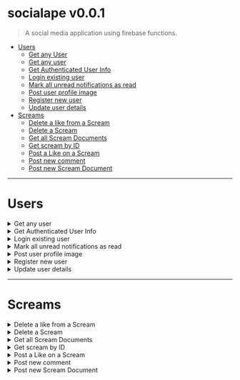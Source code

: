 <link rel="stylesheet" href="docs.css">

<div id="top"></div>

# socialape v0.0.1

> A social media application using firebase functions.

- [Users](#Users)
  - <a href="#get-any-user" onclick="open('#get-any-user')">Get any User</a>
  - [Get any user](#get-any-user)
  - [Get Authenticated User Info](#get-authenticated-user-info)
  - [Login existing user](#login-existing-user)
  - [Mark all unread notifications as read](#mark-all-unread-notifications-as-read)
  - [Post user profile image](#post-user-profile-image)
  - [Register new user](#register-new-user)
  - [Update user details](#update-user-details)
- [Screams](#Screams)
  - [Delete a like from a Scream](#delete-a-like-from-a-scream)
  - [Delete a Scream](#delete-a-scream)
  - [Get all Scream Documents](#get-all-scream-documents)
  - [Get scream by ID](#get-scream-by-id)
  - [Post a Like on a Scream](#post-a-like-on-a-scream)
  - [Post new comment](#post-new-comment)
  - [Post new Scream Document](#post-new-scream-document)

---

# **Users**

<details id="get-any-user">

<summary>Get any user</summary>

[Back to top](#top)

```
GET /users/handle/:handle
```

### Parameters:

`Query String Param`

| Name   | Type     | Description           |
| ------ | -------- | --------------------- |
| handle | `String` | User's unique handle. |

### Success response - `200 OK`

| Name                                             | Type       | Description                        |
| ------------------------------------------------ | ---------- | ---------------------------------- |
| **user**                                         | `Object`   | User object.                       |
| &nbsp;&nbsp;&nbsp;&nbsp;&nbsp;&nbsp;userId       | `String`   | User's unique ID.                  |
| &nbsp;&nbsp;&nbsp;&nbsp;&nbsp;&nbsp;email        | `String`   | User's email.                      |
| &nbsp;&nbsp;&nbsp;&nbsp;&nbsp;&nbsp;handle       | `String`   | User's handle.                     |
| &nbsp;&nbsp;&nbsp;&nbsp;&nbsp;&nbsp;createdAt    | `String`   | ISO Timestamp of user creation.    |
| &nbsp;&nbsp;&nbsp;&nbsp;&nbsp;&nbsp;imageUrl     | `String`   | URL to user's profile image.       |
| &nbsp;&nbsp;&nbsp;&nbsp;&nbsp;&nbsp;bio          | `String`   | User's bio.                        |
| &nbsp;&nbsp;&nbsp;&nbsp;&nbsp;&nbsp;website      | `String`   | User's website.                    |
| &nbsp;&nbsp;&nbsp;&nbsp;&nbsp;&nbsp;location     | `String`   | User's location.                   |
| **screams**                                      | `Object[]` | List of all screams user has made. |
| &nbsp;&nbsp;&nbsp;&nbsp;&nbsp;&nbsp;userHandle   | `String`   | Handle of user.                    |
| &nbsp;&nbsp;&nbsp;&nbsp;&nbsp;&nbsp;screamId     | `String`   | Sream's unique ID.                 |
| &nbsp;&nbsp;&nbsp;&nbsp;&nbsp;&nbsp;body         | `String`   | Scream's body/content.             |
| &nbsp;&nbsp;&nbsp;&nbsp;&nbsp;&nbsp;createdAt    | `String`   | ISO String of scream creation.     |
| &nbsp;&nbsp;&nbsp;&nbsp;&nbsp;&nbsp;userImage    | `String`   | User profile image URL.            |
| &nbsp;&nbsp;&nbsp;&nbsp;&nbsp;&nbsp;likeCount    | `Number`   | Number of likes scream has.        |
| &nbsp;&nbsp;&nbsp;&nbsp;&nbsp;&nbsp;commentCount | `Number`   | Number of comments scream has.     |

### Success response example:

```json
HTTP/1.1 200 OK
{
	"user": {
		"bio": "Hello, nice to meet you!",
		"userId": "AM89AAaud5e0ii2oijfZoPRC2",
		"handle": "user",
		"website": "https://user.com",
		"email": "user@gmail.com",
		"createdAt": "2021-03-07T23:40:05.580Z",
		"location": "St. Louis, MO",
		"imageUrl": "https://firebasestorage.googleapis.com/v0/b/appname.appspot.com/o/02375.jpg?alt=media"
	},
	"screams": [
  		{
    		"userImage": "https://firebasestorage.googleapis.com/v0/b/appname.appspot.com/o/57882232665.png?alt=media&token=23be2613-41aa-407d-9ba4-8casdfasde",
    		"body": "It's a beautiful day today. :D",
    		"userHandle": "me",
    		"commentCount": 0,
    		"likeCount": 0,
    		"createdAt": "2021-03-11T11:21:10.581Z",
    		"screamId": "xWrYsFvVqsmpCjtjDLiV"
  		},
  		{
    		"userImage": "https://firebasestorage.googleapis.com/v0/b/appname.appspot.com/o/534534465.png?alt=media&token=23be2613-41aa-407d-9ba4-8c0asdfsd6e",
    		"createdAt": "2021-03-11T11:08:16.534Z",
    		"body": "Hi this is my first scream!",
    		"likeCount": 0,
    		"commentCount": 0,
    		"userHandle": "me",
    		"screamId": "eEQjB9xxx78e4iuzNRLc"
  		}
	]
}
```

### Error Responses:

### Get Any User - `404 NOT FOUND`

| Name       | Type       | Description                      |
| ---------- | ---------- | -------------------------------- |
| error_type | `String`   | Type of error.                   |
| message    | `String`   | Error message.                   |
| errors     | `String[]` | Optional array of error strings. |

### `User-Not-Found-Error-Response:`

```json
HTTP/1.1 404 NOT FOUND
{
	"error_type": "NETWORK",
	"message": "There is no user record corresponding to this identifier. The user may have been deleted."
}
```

</details>

<div id="get-authenticated-user-info"></div>
<details><summary>Get Authenticated User Info</summary>

[Back to top](#top)

```
GET /users/logged-in-user
```

### Headers:

| Name          | Type     | Description                   |
| ------------- | -------- | ----------------------------- |
| authorization | `String` | Firebase authorization token. |

### Header example:

```json
{ "Authorization": "98234rnf082hihiefnh8024ng42ieoh9f2h8h2rh0h8" }
```

### Success response example:

```json
HTTP/1.1 200 OK
{
	"credentials": {
  	"bio": "Hello, nice to meet you!",
  	"email": "me@gmail.com",
  	"userId": "sEZtRJvsG5TxmktZ7nMngVPz8Sq1",
  	"location": "Missouri",
  	"handle": "me",
  	"createdAt": "2021-03-11T10:19:56.873Z",
  	"website": "http://me.com",
  	"imageUrl": "https://firebasestorage.googleapis.com/v0/b/appname.appspot.com/o/52352665.png?alt=media&token=23be2613-41aa-407d-245245gesb06e"
	},
	"likes": [
    	{
    		"userHandle": "me",
    		"screamId": "eEQjB9xdfhjfsetyhLc"
  		}
	],
	"notifications": [
  		{
    		"screamId": "eEQjB9xxx78e4iuzNRLc",
    		"type": "comment",
    		"recipient": "me",
    		"createdAt": "2021-03-11T11:30:11.582Z",
    		"read": false,
    		"sender": "me2",
    		"notificationId": "rxEgZmikYKvkt9ZmXur9"
  		},
  		{
    		"read": false,
    		"recipient": "me",
    		"screamId": "eEQjB9xxx78e4iuzNRLc",
    		"createdAt": "2021-03-11T11:28:55.691Z",
    		"sender": "me2",
    		"type": "like",
    		"notificationId": "S36S6kDYDNGAFU7Rmqlv"
  		}
	]
}
```

### Error responses:

#### `401 UNAUTHORIZED`

| Name       | Type       | Description                      |
| ---------- | ---------- | -------------------------------- |
| error_type | `String`   | Type of error.                   |
| message    | `String`   | Error message.                   |
| errors     | `String[]` | Optional array of error strings. |

#### `Expired-Token-Error-Response:`

```json
HTTP/1.1 401 UNAUTHORIZED
{
    "error_type": "AUTHORIZATION",
    "message": "Error while verifying token",
    "errors": [
        "auth/id-token-expired"
    ]
}
```

#### `Invalid-Token-Error-Response:`

```json
HTTP/1.1 401 UNAUTHORIZED
{
    "error_type": "AUTHORIZATION",
    "message": "Error while verifying token",
    "errors": [
        "auth/argument-error"
    ]
}
```

#### `403 FORBIDDEN`

| Name       | Type       | Description                      |
| ---------- | ---------- | -------------------------------- |
| error_type | `String`   | Type of error.                   |
| message    | `String`   | Error message.                   |
| errors     | `String[]` | Optional array of error strings. |

#### `No-Token-Error-Response:`

```json
HTTP/1.1 403 FORBIDDEN
{
    "error_type": "AUTHORIZATION",
    "message": "Unauthorized. Please provide a token."
}
```

</details>

<div id="login-existing-user"></div>
<details><summary>Login existing user</summary>

[Back to top](#top)

```
POST /auth/login
```

### Parameters - `Request Body`

| Name     | Type     | Description         |
| -------- | -------- | ------------------- |
| email    | `String` | Mandatory email.    |
| password | `String` | Mandatory password. |

### Parameters example:

```json
{
  "email": "myexample@email.com",
  "password": "verysecurepassword"
}
```

### Success response example:

```json
HTTP/1.1 200 OK
{
	"token": "nf8urn2802nOIJIINPINDj2fmgn2209j3rfsdfasgadfghsdfadfgn30f29hjf2n30f2n30jf"
}
```

### Error responses:

#### `400 BAD REQUEST`

| Name       | Type       | Description                      |
| ---------- | ---------- | -------------------------------- |
| error_type | `String`   | Type of error.                   |
| message    | `String`   | Error message.                   |
| errors     | `String[]` | Optional array of error strings. |

#### `Missing-Fields-Error-Response:`

```json
HTTP/1.1 400 BAD REQUEST
{
	"error_type": "VALIDATION",
	"message": "2 errors occurred",
	"errors": [
		"email is a required field",
		"password is a required field"
	]
}
```

#### `Wrong-Password-Error-Response:`

```json
HTTP/1.1 400 BAD REQUEST
{
	"error_type": "AUTHENTICATION",
	"message": "The password is invalid or the user does not have a password.",
	"errors": [
  		"auth/wrong-password"
	]
}
```

#### `Email-Not-Valid-Error-Response:`

```json
HTTP/1.1 400 BAD REQUEST
{
	"error_type": "VALIDATION",
	"message": "email must be a valid email",
	"errors": [
  		"email must be a valid email"
	]
}
```

#### `404 NOT FOUND`

| Name       | Type       | Description                      |
| ---------- | ---------- | -------------------------------- |
| error_type | `String`   | Type of error.                   |
| message    | `String`   | Error message.                   |
| errors     | `String[]` | Optional array of error strings. |

#### `User-Not-Found-Error-Response:`

```json
HTTP/1.1 404 NOT FOUND
{
	"error_type": "NETWORK",
	"message": "There is no user record corresponding to this identifier. The user may have been deleted.",
	"errors": [
  		"auth/user-not-found"
	]
}
```

</details>

<div id="mark-all-notifications-as-read"></div>
<details><summary>Mark all unread notifications as read</summary>

[Back to top](#top)

```
PATCH /users/mark-notifications-read
```

### Headers:

| Name          | Type     | Description                   |
| ------------- | -------- | ----------------------------- |
| authorization | `String` | Firebase authorization token. |

### Header example:

```json
{ "Authorization": "98234rnf082hihiefnh8024ng42ieoh9f2h8h2rh0h8" }
```

### Success response - `200 OK`:

| Name    | Type     | Description                   |
| ------- | -------- | ----------------------------- |
| message | `String` | Notifications marked as read. |

### Error responses:

#### `401 UNAUTHORIZED`

| Name       | Type       | Description                      |
| ---------- | ---------- | -------------------------------- |
| error_type | `String`   | Type of error.                   |
| message    | `String`   | Error message.                   |
| errors     | `String[]` | Optional array of error strings. |

#### `Expired-Token-Error-Response:`

```json
HTTP/1.1 401 UNAUTHORIZED
{
    "error_type": "AUTHORIZATION",
    "message": "Error while verifying token",
    "errors": [
        "auth/id-token-expired"
    ]
}
```

#### `Invalid-Token-Error-Response:`

```json
HTTP/1.1 401 UNAUTHORIZED
{
    "error_type": "AUTHORIZATION",
    "message": "Error while verifying token",
    "errors": [
        "auth/argument-error"
    ]
}
```

#### `403 FORBIDDEN`

| Name       | Type       | Description                      |
| ---------- | ---------- | -------------------------------- |
| error_type | `String`   | Type of error.                   |
| message    | `String`   | Error message.                   |
| errors     | `String[]` | Optional array of error strings. |

#### `No-Token-Error-Response:`

```json
HTTP/1.1 403 FORBIDDEN
{
    "error_type": "AUTHORIZATION",
    "message": "Unauthorized. Please provide a token."
}
```

</details>

<div id="post-user-profile-image"></div>
<details><summary>Post user profile image</summary>

[Back to top](#top)

```
POST /users/image
```

### Headers:

| Name          | Type     | Description                   |
| ------------- | -------- | ----------------------------- |
| Content-Type  | `String` | multipart/form-data           |
| Authorization | `String` | Firebase authorization token. |

### Header-Example:

```json
{ "Authorization": "98234rnf082hihiefnh8024ng42ieoh9f2h8h2rh0h8" }
```

### Parameters - `Request Body`

| Name  | Type       | Description               |
| ----- | ---------- | ------------------------- |
| image | `FormData` | Mandatory image filepath. |

### Success response - `200 OK`:

| Name    | Type     | Description     |
| ------- | -------- | --------------- |
| message | `String` | Image uploaded. |

### Error responses:

#### `400 BAD REQUEST`

| Name       | Type       | Description                      |
| ---------- | ---------- | -------------------------------- |
| error_type | `String`   | Type of error.                   |
| message    | `String`   | Error message.                   |
| errors     | `String[]` | Optional array of error strings. |

#### `Wrong-Content-Type-Error-Response:`

```json
HTTP/1.1 400 BAD REQUEST
{
	"error_type": "NETWORK",
	"message": "Request must include Content-Type Header set to multipart/form-data"
}
```

#### `Wrong-File-Type-Error-Response:`

```json
HTTP/1.1 400 BAD REQUEST
{
	"error_type": "NETWORK",
	"message": "Wrong file type submitted. Please only use JPEG or PNG files for images."
}
```

#### `Image-Too-Large-Error-Response:`

```json
HTTP/1.1 400 BAD REQUEST
{
	"error_type": "NETWORK",
	"message": "Image is too large."
}
```

#### `401 UNAUTHORIZED`

| Name       | Type       | Description                      |
| ---------- | ---------- | -------------------------------- |
| error_type | `String`   | Type of error.                   |
| message    | `String`   | Error message.                   |
| errors     | `String[]` | Optional array of error strings. |

#### `Expired-Token-Error-Response:`

```json
HTTP/1.1 401 UNAUTHORIZED
{
    "error_type": "AUTHORIZATION",
    "message": "Error while verifying token",
    "errors": [
        "auth/id-token-expired"
    ]
}
```

#### `Invalid-Token-Error-Response:`

```json
HTTP/1.1 401 UNAUTHORIZED
{
    "error_type": "AUTHORIZATION",
    "message": "Error while verifying token",
    "errors": [
        "auth/argument-error"
    ]
}
```

#### `403 FORBIDDEN`

| Name       | Type       | Description                      |
| ---------- | ---------- | -------------------------------- |
| error_type | `String`   | Type of error.                   |
| message    | `String`   | Error message.                   |
| errors     | `String[]` | Optional array of error strings. |

#### `No-Token-Error-Response:`

```json
HTTP/1.1 403 FORBIDDEN
{
    "error_type": "AUTHORIZATION",
    "message": "Unauthorized. Please provide a token."
}
```

</details>

<div id="register-new-user"></div>
<details><summary>Register new user</summary>

[Back to top](#top)

```
POST /auth/register
```

### Parameters - `Request Body`

| Name            | Type     | Description                                             |
| --------------- | -------- | ------------------------------------------------------- |
| email           | `String` | Mandatory unique email.                                 |
| password        | `String` | Mandatory password, must be at least 8 characters long. |
| confirmPassword | `String` | Mandatory field, must match password.                   |
| handle          | `String` | Mandatory unique user handle.                           |

### Parameters example:

```json
{
  "email": "myexample@email.com",
  "password": "verysecurepassword",
  "confirmPassword": "verysecurepassword",
  "handle": "myhandle"
}
```

### Success response - `201 CREATED`:

| Name  | Type     | Description                   |
| ----- | -------- | ----------------------------- |
| token | `String` | Firebase authorization token. |

### Success response example:

```json
HTTP/1.1 201 CREATED
{
    "token": "nf8urn2802nf2309j2fmgn2209j3rfsdfasgadfghsdfadfgn30f29hjf2n30f2n30jf"
}
```

### Error responses:

#### `400 BAD REQUEST`

| Name       | Type       | Description                      |
| ---------- | ---------- | -------------------------------- |
| error_type | `String`   | Type of error.                   |
| message    | `String`   | Error message.                   |
| errors     | `String[]` | Optional array of error strings. |

#### `Missing-Fields-Error-Response:`

```json
HTTP/1.1 400 BAD REQUEST
{
	"error_type": "VALIDATION",
	"message": "4 errors occurred",
	"errors": [
		"email is a required field",
		"handle is a required field",
		"password is a required field",
		"confirmPassword is a required field"
	]
}
```

#### `Handle-Taken-Error-Response:`

```json
HTTP/1.1 400 Bad Request
{
	"error_type": "AUTHENTICATION",
	"message": "This handle is already in use by another account."
}
```

#### `Email-Taken-Error-Response:`

```json
HTTP/1.1 400 Bad Request
{
	"error_type": "AUTHENTICATION",
	"message": "This email address is already in use by another account.",
	"errors": [
		"auth/email-already-in-use"
	]
}
```

#### `Password-Length-Error-Response:`

```json
HTTP/1.1 400 BAD REQUEST
{
	"error_type": "VALIDATION",
	"message": "Password must be at least 8 characters long",
	"errors": [
  		"Password must be at least 8 characters long"
	]
}
```

#### `Passwords-Don't-Match-Error-Response:`

```json
HTTP/1.1 400 BAD REQUEST
{
	"error_type": "VALIDATION",
	"message": "Passwords must match",
	"errors": [
  		"Passwords must match"
	]
}
```

#### `Email-Not-Valid-Error-Response:`

```json
HTTP/1.1 400 BAD REQUEST
{
	"error_type": "VALIDATION",
	"message": "email must be a valid email",
	"errors": [
	  "email must be a valid email"
	]
}
```

</details>

<div id="update-user-details"></div>
<details><summary>Update user details</summary>

[Back to top](#top)

```
PUT /users/details
```

### Headers:

| Name          | Type     | Description                   |
| ------------- | -------- | ----------------------------- |
| authorization | `String` | Firebase authorization token. |

### Header example:

```json
{ "Authorization": "98234rnf082hihiefnh8024ng42ieoh9f2h8h2rh0h8" }
```

### Parameters - `Request Body`

| Name     | Type     | Description             |
| -------- | -------- | ----------------------- |
| bio      | `String` | Optional user bio.      |
| website  | `String` | Optional user website.  |
| location | `String` | Optional user location. |

### Parameter examples:

```json
{
  "bio": "Hello, nice to meet you, I'm user.",
  "website": "https://user.com",
  "location": "St. Louis, MO, USA"
}
```

```json
{
  "bio": "",
  "website": ""
}
```

### Success response - `200 OK`:

| Name    | Type     | Description          |
| ------- | -------- | -------------------- |
| message | `String` | User details updated |

### Error responses:

#### `400 BAD REQUEST`

| Name       | Type       | Description                      |
| ---------- | ---------- | -------------------------------- |
| error_type | `String`   | Type of error.                   |
| message    | `String`   | Error message.                   |
| errors     | `String[]` | Optional array of error strings. |

#### `No-User-Details-Sent-Error-Response:`

```json
HTTP/1.1 400 BAD REQUEST
{
	"error_type": "NETWORK",
	"message": "Request must include at lease one of: bio, location, or website."
}
```

#### `Invalid-Website-URL-Error-Response:`

```json
HTTP/1.1 400 BAD REQUEST
{
	"error_type": "VALIDATION",
	"message": "website must be a valid URL",
	"errors": [
  		"website must be a valid URL"
	]
}
```

#### `401 UNAUTHORIZED`

| Name       | Type       | Description                      |
| ---------- | ---------- | -------------------------------- |
| error_type | `String`   | Type of error.                   |
| message    | `String`   | Error message.                   |
| errors     | `String[]` | Optional array of error strings. |

#### `Expired-Token-Error-Response:`

```json
HTTP/1.1 401 UNAUTHORIZED
{
    "error_type": "AUTHORIZATION",
    "message": "Error while verifying token",
    "errors": [
        "auth/id-token-expired"
    ]
}
```

#### `Invalid-Token-Error-Response:`

```json
HTTP/1.1 401 UNAUTHORIZED
{
    "error_type": "AUTHORIZATION",
    "message": "Error while verifying token",
    "errors": [
        "auth/argument-error"
    ]
}
```

#### `403 FORBIDDEN`

| Name       | Type       | Description                      |
| ---------- | ---------- | -------------------------------- |
| error_type | `String`   | Type of error.                   |
| message    | `String`   | Error message.                   |
| errors     | `String[]` | Optional array of error strings. |

#### `No-Token-Error-Response:`

```json
HTTP/1.1 403 FORBIDDEN
{
    "error_type": "AUTHORIZATION",
    "message": "Unauthorized. Please provide a token."
}
```

</details>

---

# **Screams**

<div id="delete-a-like-from-a-scream"></div>
<details><summary>Delete a like from a Scream</summary>

[Back to top](#top)

```
DELETE /screams/:screamId/unlike
```

### Headers:

| Name          | Type     | Description                   |
| ------------- | -------- | ----------------------------- |
| authorization | `String` | Firebase authorization token. |

### Header example:

```json
{ "Authorization": "98234rnf082hihiefnh8024ng42ieoh9f2h8h2rh0h8" }
```

### Parameters - `Query String Param`

| Name     | Type     | Description         |
| -------- | -------- | ------------------- |
| screamId | `String` | Scream's unique ID. |

### Success response - `200 OK`:

| Name         | Type     | Description                    |
| ------------ | -------- | ------------------------------ |
| userHandle   | `String` | User's unique handle.          |
| screamId     | `String` | Scream's unique ID.            |
| createdAt    | `String` | ISO String of like's creation. |
| body         | `String` | Body/content of scream.        |
| userImage    | `String` | User's profile image URL.      |
| likeCount    | `Number` | Number of likes on scream.     |
| commentCount | `Number` | Number of comments on scream.  |

### Success response example:

```json
HTTP/1.1 200 OK
{
	"userHandle": "user",
	"screamId": "DThsMg42rhXvw9i5WJvj",
	"createdAt": "2021-03-09T20:58:04.154Z",
	"body": "This is my super cool comment!",
	"userImage": "https://firebasestorage.googleapis.com/v0/b/appname.appspot.com/o/7273339.jpg?alt=media",
	"likeCount": 23,
	"commentCount": 3
}
```

### Error responses:

#### `404 NOT FOUND`

| Name       | Type       | Description                      |
| ---------- | ---------- | -------------------------------- |
| error_type | `String`   | Type of error.                   |
| message    | `String`   | Error message.                   |
| errors     | `String[]` | Optional array of error strings. |

#### `Scream-Not-Found-Error-Response:`

```json
HTTP/1.1 404 NOT FOUND
{
	"error_type": "NETWORK",
	"message": "Scream not found."
}
```

#### Error response - `400 BAD REQUEST`

| Name       | Type       | Description                      |
| ---------- | ---------- | -------------------------------- |
| error_type | `String`   | Type of error.                   |
| message    | `String`   | Error message.                   |
| errors     | `String[]` | Optional array of error strings. |

#### `Scream-Not-Liked-Error-Response:`

```json
HTTP/1.1 400 BAD REQUEST
{
	"error_type": "NETWORK",
	"message": "Scream not yet liked. Cannot unlike."
}
```

#### `401 UNAUTHORIZED`

| Name       | Type       | Description                      |
| ---------- | ---------- | -------------------------------- |
| error_type | `String`   | Type of error.                   |
| message    | `String`   | Error message.                   |
| errors     | `String[]` | Optional array of error strings. |

#### `Expired-Token-Error-Response:`

```json
HTTP/1.1 401 UNAUTHORIZED
{
    "error_type": "AUTHORIZATION",
    "message": "Error while verifying token",
    "errors": [
        "auth/id-token-expired"
    ]
}
```

#### `Invalid-Token-Error-Response:`

```json
HTTP/1.1 401 UNAUTHORIZED
{
    "error_type": "AUTHORIZATION",
    "message": "Error while verifying token",
    "errors": [
        "auth/argument-error"
    ]
}
```

#### `403 FORBIDDEN`

| Name       | Type       | Description                      |
| ---------- | ---------- | -------------------------------- |
| error_type | `String`   | Type of error.                   |
| message    | `String`   | Error message.                   |
| errors     | `String[]` | Optional array of error strings. |

#### `No-Token-Error-Response:`

```json
HTTP/1.1 403 FORBIDDEN
{
    "error_type": "AUTHORIZATION",
    "message": "Unauthorized. Please provide a token."
}
```

</details>

<div id="delete-a-scream">
<details><summary>Delete a Scream</summary>

[Back to top](#top)

```
DELETE /screams/:screamId
```

### Headers:

| Name          | Type     | Description                   |
| ------------- | -------- | ----------------------------- |
| authorization | `String` | Firebase authorization token. |

### Header example:

```json
{ "Authorization": "98234rnf082hihiefnh8024ng42ieoh9f2h8h2rh0h8" }
```

### Parameters - `Query String Param`

| Name     | Type     | Description         |
| -------- | -------- | ------------------- |
| screamId | `String` | Scream's unique ID. |

### Success response - `200 OK`:

| Name    | Type     | Description     |
| ------- | -------- | --------------- |
| message | `String` | Scream deleted. |

### Error responses:

#### `404 NOT FOUND`

| Name       | Type       | Description                      |
| ---------- | ---------- | -------------------------------- |
| error_type | `String`   | Type of error.                   |
| message    | `String`   | Error message.                   |
| errors     | `String[]` | Optional array of error strings. |

#### `Scream-Not-Found-Error-Response:`

```json
HTTP/1.1 404 NOT FOUND
{
	"error_type": "NETWORK",
	"message": "Scream not found."
}
```

#### `401 UNAUTHORIZED`

| Name       | Type       | Description                      |
| ---------- | ---------- | -------------------------------- |
| error_type | `String`   | Type of error.                   |
| message    | `String`   | Error message.                   |
| errors     | `String[]` | Optional array of error strings. |

#### `Expired-Token-Error-Response:`

```json
HTTP/1.1 401 UNAUTHORIZED
{
    "error_type": "AUTHORIZATION",
    "message": "Error while verifying token",
    "errors": [
        "auth/id-token-expired"
    ]
}
```

#### `Invalid-Token-Error-Response:`

```json
HTTP/1.1 401 UNAUTHORIZED
{
    "error_type": "AUTHORIZATION",
    "message": "Error while verifying token",
    "errors": [
        "auth/argument-error"
    ]
}
```

#### `403 FORBIDDEN`

| Name       | Type       | Description                      |
| ---------- | ---------- | -------------------------------- |
| error_type | `String`   | Type of error.                   |
| message    | `String`   | Error message.                   |
| errors     | `String[]` | Optional array of error strings. |

#### `No-Token-Error-Response:`

```json
HTTP/1.1 403 FORBIDDEN
{
    "error_type": "AUTHORIZATION",
    "message": "Unauthorized. Please provide a token."
}
```

#### `Not-Scream-Creator-Error-Response:`

```json
HTTP/1.1 403 FORBIDDEN
{
	"error_type": "NETWORK",
	"message": "Unauthorized user. Must be owner of Scream to delete."
}
```

</details>

<div id="get-all-scream-documents"></div>
<details><summary>Get all Scream Documents</summary>

[Back to top](#top)

```
GET /screams
```

### Success response - `200 OK`:

| Name         | Type     | Description                          |
| ------------ | -------- | ------------------------------------ |
| id           | `String` | Unique ID of Scream document         |
| createdAt    | `String` | ISO string of Scream creation.       |
| body         | `String` | Scream body/content.                 |
| userHandle   | `String` | Scream creator's unique user handle. |
| userImage    | `String` | Scream creator's profile image URL.  |
| likeCount    | `Number` | Number of likes the scream has.      |
| commentCount | `Number` | Number of comments the scream has.   |

### Success response example:

```json
HTTP/1.1 200 OK
[
    {
    	"id": "KJHndjhDKJhdnDHjd",
    	"createdAt": "2021-03-06T16:04:36.298Z",
    	"body": "This is a scream!",
    	"userHandle": "exampleuser",
		"userImage": "https://firebasestorage.googleapis.com/v0/b/appname.appspot.com/o/0293342.png?alt=media",
		"likeCount": 23,
		"commentCount": 4
    },
    {
        "id": "LKJds09gsPIHJDFLugj",
        "createdAt": "2021-03-06T16:04:36.298Z",
        "body": "This is another scream!",
        "userHandle": "user",
		"userImage": "https://firebasestorage.googleapis.com/v0/b/appname.appspot.com/o/924754.png?alt=media",
		"likeCount": 5,
		"commentCount": 0
    },
]
```

</details>

<div id="get-scream-by-id"></div>
<details><summary>Get scream by ID</summary>

[Back to top](#top)

```
GET /screams/:screamId
```

### Parameters - `Query String Param`

| Name     | Type     | Description         |
| -------- | -------- | ------------------- |
| screamId | `String` | Scream's unique ID. |

### Success response - `200 OK`:

| Name                                           | Type       | Description                           |
| ---------------------------------------------- | ---------- | ------------------------------------- |
| userHandle                                     | `String`   | Scream creator's unique user handle.  |
| body                                           | `String`   | Scream body/content.                  |
| createdAt                                      | `String`   | ISO String of scream creation.        |
| screamId                                       | `String`   | Unique ID of scream.                  |
| **comments**                                   | `Object[]` | List of comments for this scream.     |
| &nbsp;&nbsp;&nbsp;&nbsp;&nbsp;&nbsp;createdAt  | `String`   | ISO String of comment creation.       |
| &nbsp;&nbsp;&nbsp;&nbsp;&nbsp;&nbsp;userHandle | `String`   | User handle of scream creator.        |
| &nbsp;&nbsp;&nbsp;&nbsp;&nbsp;&nbsp;userImage  | `String`   | Profile image URL of comment creator. |
| &nbsp;&nbsp;&nbsp;&nbsp;&nbsp;&nbsp;screamId   | `String`   | ID of scream the comment belongs to.  |
| &nbsp;&nbsp;&nbsp;&nbsp;&nbsp;&nbsp;body       | `String`   | Comment body/content.                 |

### Success response example:

```json
HTTP/1.1 200 OK
{
	"userHandle": "user",
	"body": "This is my scream!",
	"createdAt": "2021-03-07T23:42:07.990Z",
	"screamId": "DThsMg40sdofjsd8j",
	"comments": [
    	{
      		"createdAt": "2021-03-07T23:45:07.990Z",
      		"userHandle": "otheruser",
			"userImage": "https://firebasestorage.googleapis.com/v0/b/appname.appspot.com/o/7237339.jpg?alt=media",
      		"screamId": "DThsMg40sdofjsd8j",
      		"body": "nice scream, dude!"
    	}
  	]
}
```

### Error responses:

#### Error response - `404 NOT FOUND`

| Name       | Type       | Description                      |
| ---------- | ---------- | -------------------------------- |
| error_type | `String`   | Type of error.                   |
| message    | `String`   | Error message.                   |
| errors     | `String[]` | Optional array of error strings. |

#### `Scream-Not-Found-Error-Response:`

```json
HTTP/1.1 404 NOT FOUND
{
	"error_type": "NETWORK",
	"message": "Scream not found."
}
```

</details>

<div id="post-a-like-on-a-scream"></div>
<details><summary>Post a Like on a Scream</summary>

[Back to top](#top)

```
POST /screams/:screamId/like
```

### Headers:

| Name          | Type     | Description                   |
| ------------- | -------- | ----------------------------- |
| authorization | `String` | Firebase authorization token. |

### Header example:

```json
{ "Authorization": "98234rnf082hihiefnh8024ng42ieoh9f2h8h2rh0h8" }
```

### Parameters - `Query String Param`

| Name     | Type     | Description         |
| -------- | -------- | ------------------- |
| screamId | `String` | Scream's unique ID. |

### Success response - `201 CREATED`:

| Name         | Type     | Description                    |
| ------------ | -------- | ------------------------------ |
| userHandle   | `String` | User's unique handle.          |
| screamId     | `String` | Scream's unique ID.            |
| createdAt    | `String` | ISO String of like's creation. |
| body         | `String` | Body/content of scream.        |
| userImage    | `String` | User's profile image URL.      |
| likeCount    | `Number` | Number of likes on scream.     |
| commentCount | `Number` | Number of comments on scream.  |

### Success response example:

```json
HTTP/1.1 201 CREATED
{
	"userHandle": "user",
	"screamId": "DThsMg42rhXvw9i5WJvj",
	"createdAt": "2021-03-09T20:58:04.154Z",
	"body": "This is my super cool comment!",
	"userImage": "https://firebasestorage.googleapis.com/v0/b/appname.appspot.com/o/7273339.jpg?alt=media",
	"likeCount": 24,
	"commentCount": 3
}
```

### Error responses:

#### `404 NOT FOUND`

| Name       | Type       | Description                      |
| ---------- | ---------- | -------------------------------- |
| error_type | `String`   | Type of error.                   |
| message    | `String`   | Error message.                   |
| errors     | `String[]` | Optional array of error strings. |

#### `Scream-Not-Found-Error-Response:`

```json
HTTP/1.1 404 NOT FOUND
{
	"error_type": "NETWORK",
	"message": "Scream not found."
}
```

#### `400 BAD REQUEST`

| Name       | Type       | Description                      |
| ---------- | ---------- | -------------------------------- |
| error_type | `String`   | Type of error.                   |
| message    | `String`   | Error message.                   |
| errors     | `String[]` | Optional array of error strings. |

#### `Scream-Already-Liked-Error-Response:`

```json
HTTP/1.1 400 BAD REQUEST
{
	"error_type": "NETWORK",
	"message": "Scream already liked. Cannot like again."
}
```

#### `401 UNAUTHORIZED`

| Name       | Type       | Description                      |
| ---------- | ---------- | -------------------------------- |
| error_type | `String`   | Type of error.                   |
| message    | `String`   | Error message.                   |
| errors     | `String[]` | Optional array of error strings. |

#### `Expired-Token-Error-Response:`

```json
HTTP/1.1 401 UNAUTHORIZED
{
    "error_type": "AUTHORIZATION",
    "message": "Error while verifying token",
    "errors": [
        "auth/id-token-expired"
    ]
}
```

#### `Invalid-Token-Error-Response:`

```json
HTTP/1.1 401 UNAUTHORIZED
{
    "error_type": "AUTHORIZATION",
    "message": "Error while verifying token",
    "errors": [
        "auth/argument-error"
    ]
}
```

#### `403 FORBIDDEN`

| Name       | Type       | Description                      |
| ---------- | ---------- | -------------------------------- |
| error_type | `String`   | Type of error.                   |
| message    | `String`   | Error message.                   |
| errors     | `String[]` | Optional array of error strings. |

#### `No-Token-Error-Response:`

```json
HTTP/1.1 403 FORBIDDEN
{
    "error_type": "AUTHORIZATION",
    "message": "Unauthorized. Please provide a token."
}
```

</details>

<div id="post-new-comment"></div>
<details><summary>Post new comment</summary>

[Back to top](#top)

```
POST /screams/:screamId/comment
```

### Headers:

| Name          | Type     | Description                   |
| ------------- | -------- | ----------------------------- |
| authorization | `String` | Firebase authorization token. |

### Header example:

```json
{ "Authorization": "98234rnf082hihiefnh8024ng42ieoh9f2h8h2rh0h8" }
```

### Parameters - `Query String Param`

| Name     | Type     | Description         |
| -------- | -------- | ------------------- |
| screamId | `String` | Scream's unique ID. |

### Parameters - `Request Body`

| Name | Type     | Description             |
| ---- | -------- | ----------------------- |
| body | `String` | Comment's body/content. |

### Parameters example:

```json
{
  "body": "This is my super cool comment!"
}
```

### Success response - `201 CREATED`:

| Name         | Type     | Description                       |
| ------------ | -------- | --------------------------------- |
| userHandle   | `String` | User's unique handle.             |
| screamId     | `String` | Scream's unique ID.               |
| createdAt    | `String` | ISO String of comment's creation. |
| body         | `String` | Comment's body/content.           |
| userImage    | `String` | User's profile image URL.         |
| likeCount    | `Number` | Number of likes scream has.       |
| commentCount | `Number` | Number of comments scream has.    |

### Success response example:

```json
HTTP/1.1 201 CREATED
{
	"userHandle": "user",
	"screamId": "DThsMg42rhXvw9i5WJvj",
	"createdAt": "2021-03-09T20:58:04.154Z",
	"body": "This is my super cool comment!",
	"userImage": "https://firebasestorage.googleapis.com/v0/b/appname.appspot.com/o/7273339.jpg?alt=media",
	"likeCount": 0,
	"commentCount": 0
}
```

### Error responses:

#### `404 NOT FOUND`

| Name       | Type       | Description                      |
| ---------- | ---------- | -------------------------------- |
| error_type | `String`   | Type of error.                   |
| message    | `String`   | Error message.                   |
| errors     | `String[]` | Optional array of error strings. |

#### `Scream-Not-Found-Error-Response:`

```json
HTTP/1.1 404 NOT FOUND
{
	"error_type": "NETWORK",
	"message": "Scream not found."
}
```

#### `400 BAD REQUEST`

| Name       | Type       | Description                      |
| ---------- | ---------- | -------------------------------- |
| error_type | `String`   | Type of error.                   |
| message    | `String`   | Error message.                   |
| errors     | `String[]` | Optional array of error strings. |

#### `Missing-Fields-Error-Response:`

```json
HTTP/1.1 400 BAD REQUEST
{
	"error_type": "VALIDATION",
	"message": "body is a required field",
	"errors": [
  		"body is a required field"
	]
}
```

#### `401 UNAUTHORIZED`

| Name       | Type       | Description                      |
| ---------- | ---------- | -------------------------------- |
| error_type | `String`   | Type of error.                   |
| message    | `String`   | Error message.                   |
| errors     | `String[]` | Optional array of error strings. |

#### `Expired-Token-Error-Response:`

```json
HTTP/1.1 401 UNAUTHORIZED
{
    "error_type": "AUTHORIZATION",
    "message": "Error while verifying token",
    "errors": [
        "auth/id-token-expired"
    ]
}
```

#### `Invalid-Token-Error-Response:`

```json
HTTP/1.1 401 UNAUTHORIZED
{
    "error_type": "AUTHORIZATION",
    "message": "Error while verifying token",
    "errors": [
        "auth/argument-error"
    ]
}
```

#### `403 FORBIDDEN`

| Name       | Type       | Description                      |
| ---------- | ---------- | -------------------------------- |
| error_type | `String`   | Type of error.                   |
| message    | `String`   | Error message.                   |
| errors     | `String[]` | Optional array of error strings. |

#### `No-Token-Error-Response:`

```json
HTTP/1.1 403 FORBIDDEN
{
    "error_type": "AUTHORIZATION",
    "message": "Unauthorized. Please provide a token."
}
```

</details>

<div id="post-new-scream-document"></div>
<details><summary>Post new Scream Document</summary>

[Back to top](#top)

```
POST /screams
```

### Headers:

| Name          | Type     | Description                   |
| ------------- | -------- | ----------------------------- |
| authorization | `String` | Firebase authorization token. |

### Header example:

```json
{ "Authorization": "98234rnf082hihiefnh8024ng42ieoh9f2h8h2rh0h8" }
```

### Parameters - `Request Body`

| Name | Type     | Description                    |
| ---- | -------- | ------------------------------ |
| body | `String` | Mandatory Scream body/content. |

### Parameters example:

```json
{
  "body": "This is my scream!"
}
```

### Success response - `201 CREATED`:

| Name         | Type     | Description                        |
| ------------ | -------- | ---------------------------------- |
| userHandle   | `String` | User's unique handle.              |
| createdAt    | `String` | ISO String of scream creation.     |
| body         | `String` | Scream body/content.               |
| likeCount    | `Number` | Number of likes the scream has.    |
| commentCount | `Number` | Number of comments the scream has. |
| userImage    | `String` | User's profile image URL.          |
| screamId     | `String` | Scream's unique ID.                |

### Success response example:

```json
HTTP/1.1 201 CREATED
{
	"userHandle": "user",
	"createdAt": "2021-03-09T20:48:35.498Z",
	"body": "Hi this is my first scream!",
	"likeCount": 0,
	"commentCount": 0,
	"userImage": "https://firebasestorage.googleapis.com/v0/b/appname.appspot.com/o/757209389.jpg?alt=media",
	"screamId": "S9I7vZBYi9s09fu0n0jd4G"
}
```

### Error responses:

#### `400 BAD REQUEST`

| Name       | Type       | Description                      |
| ---------- | ---------- | -------------------------------- |
| error_type | `String`   | Type of error.                   |
| message    | `String`   | Error message.                   |
| errors     | `String[]` | Optional array of error strings. |

#### `Missing-Required-Fields-Error-Response:`

```json
HTTP/1.1 400 BAD REQUEST
{
	"error_type": "VALIDATION",
	"message": "body is a required field",
	"errors": [
  		"body is a required field"
	]
}
```

#### `401 UNAUTHORIZED`

| Name       | Type       | Description                      |
| ---------- | ---------- | -------------------------------- |
| error_type | `String`   | Type of error.                   |
| message    | `String`   | Error message.                   |
| errors     | `String[]` | Optional array of error strings. |

#### `Expired-Token-Error-Response:`

```json
HTTP/1.1 401 UNAUTHORIZED
{
    "error_type": "AUTHORIZATION",
    "message": "Error while verifying token",
    "errors": [
        "auth/id-token-expired"
    ]
}
```

#### `Invalid-Token-Error-Response:`

```json
HTTP/1.1 401 UNAUTHORIZED
{
    "error_type": "AUTHORIZATION",
    "message": "Error while verifying token",
    "errors": [
        "auth/argument-error"
    ]
}
```

#### `403 FORBIDDEN`

| Name       | Type       | Description                      |
| ---------- | ---------- | -------------------------------- |
| error_type | `String`   | Type of error.                   |
| message    | `String`   | Error message.                   |
| errors     | `String[]` | Optional array of error strings. |

#### `No-Token-Error-Response:`

```json
HTTP/1.1 403 FORBIDDEN
{
    "error_type": "AUTHORIZATION",
    "message": "Unauthorized. Please provide a token."
}
```

</details>

<script type="text/javascript">
	const element = document.getElementById(id);
	element.addEventListener("click", () => {
    	element.open = true;
	});
</script>
